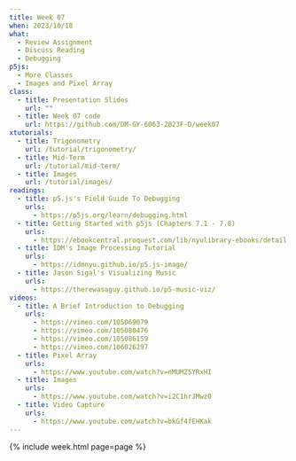```yaml
---
title: Week 07
when: 2023/10/18
what:
  - Review Assignment
  - Discuss Reading
  - Debugging
p5js:
  - More Classes
  - Images and Pixel Array
class:
  - title: Presentation Slides
    url: ""
  - title: Week 07 code
    url: https://github.com/DM-GY-6063-2023F-D/week07
xtutorials:
  - title: Trigonometry
    url: /tutorial/trigonometry/
  - title: Mid-Term
    url: /tutorial/mid-term/
  - title: Images
    url: /tutorial/images/
readings:
  - title: p5.js's Field Guide To Debugging
    urls:
      - https://p5js.org/learn/debugging.html
  - title: Getting Started with p5js (Chapters 7.1 - 7.8)
    urls:
      - https://ebookcentral.proquest.com/lib/nyulibrary-ebooks/detail.action?docID=4333728
  - title: IDM's Image Processing Tutorial
    urls:
      - https://idmnyu.github.io/p5.js-image/
  - title: Jason Sigal's Visualizing Music
    urls:
      - https://therewasaguy.github.io/p5-music-viz/
videos:
  - title: A Brief Introduction to Debugging
    urls:
      - https://vimeo.com/105069079
      - https://vimeo.com/105080476
      - https://vimeo.com/105086159
      - https://vimeo.com/106026297
  - title: Pixel Array
    urls:
      - https://www.youtube.com/watch?v=nMUMZ5YRxHI
  - title: Images
    urls:
      - https://www.youtube.com/watch?v=i2C1hrJMwz0
  - title: Video Capture
    urls:
      - https://www.youtube.com/watch?v=bkGf4fEHKak
---
```

{% include week.html page=page %}
